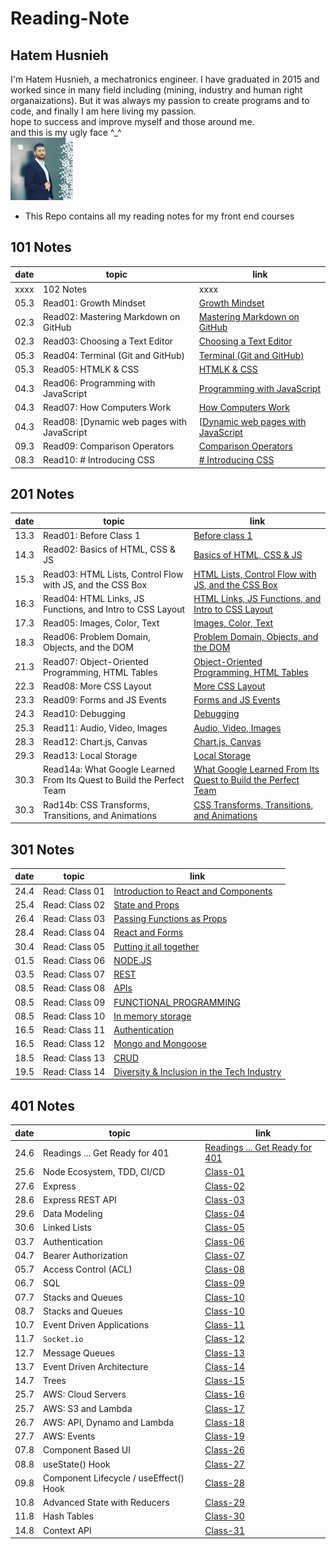 # Reading-Note

## Hatem Husnieh

I'm Hatem Husnieh, a mechatronics engineer. I have graduated in 2015 and worked since in many field including (mining, industry and human right organaizations). But it was always my passion to create programs and to code, and finally I am here living my passion.  
hope to success and improve myself and those around me.  
and this is my ugly face ^\_^  
![Me !!!](./imgs/me.jpg)

- This Repo contains all my reading notes for my front end courses

## 101 Notes

| date | topic | link |
| --- | --- | --- |
| xxxx | 102 Notes | xxxx |
| 05.3 | Read01: Growth Mindset | [Growth Mindset](https://hatemhusnieh.github.io/Reading-Note/read0) |
| 02.3 | Read02: Mastering Markdown on GitHub | [Mastering Markdown on GitHub](https://hatemhusnieh.github.io/Reading-Note/read01) |
| 02.3 | Read03: Choosing a Text Editor | [Choosing a Text Editor](https://hatemhusnieh.github.io/Reading-Note/read02) |
| 05.3 | Read04: Terminal (Git and GitHub) | [Terminal (Git and GitHub)](https://hatemhusnieh.github.io/Reading-Note/read03) |
| 05.3 | Read05: HTMLK & CSS | [HTMLK & CSS](https://hatemhusnieh.github.io/Reading-Note/read04) |
| 04.3 | Read06: Programming with JavaScript | [Programming with JavaScript](https://hatemhusnieh.github.io/Reading-Note/Programming%20with%20JavaScript) |
| 04.3 | Read07: How Computers Work | [How Computers Work](https://hatemhusnieh.github.io/Reading-Note/How-Computers-Work) |
| 04.3 | Read08: [Dynamic web pages with JavaScript | [[Dynamic web pages with JavaScript](https://hatemhusnieh.github.io/Reading-Note/Daynamic.web.pages) |
| 09.3 | Read09: Comparison Operators | [Comparison Operators](https://hatemhusnieh.github.io/Reading-Note/Comparision-Operators) |
| 08.3 | Read10: # Introducing CSS | [# Introducing CSS](https://hatemhusnieh.github.io/Reading-Note/CSS) |

## 201 Notes

| date | topic | link |
| --- | --- | --- |
| 13.3 | Read01: Before Class 1 | [Before class 1](https://hatemhusnieh.github.io/Reading-Notes/class-01) |
| 14.3 | Read02: Basics of HTML, CSS & JS | [Basics of HTML, CSS & JS](https://hatemhusnieh.github.io/Reading-Notes/class-02) |
| 15.3 | Read03: HTML Lists, Control Flow with JS, and the CSS Box | [HTML Lists, Control Flow with JS, and the CSS Box](https://hatemhusnieh.github.io/Reading-Notes/class-03) |
| 16.3 | Read04: HTML Links, JS Functions, and Intro to CSS Layout | [HTML Links, JS Functions, and Intro to CSS Layout](https://hatemhusnieh.github.io/Reading-Notes/class-04) |
| 17.3 | Read05: Images, Color, Text | [Images, Color, Text](https://hatemhusnieh.github.io/Reading-Notes/class-05) |
| 18.3 | Read06: Problem Domain, Objects, and the DOM | [Problem Domain, Objects, and the DOM](https://hatemhusnieh.github.io/Reading-Notes/class-06) |
| 21.3 | Read07: Object-Oriented Programming, HTML Tables | [Object-Oriented Programming, HTML Tables](https://hatemhusnieh.github.io/Reading-Notes/class-07) |
| 22.3 | Read08: More CSS Layout | [More CSS Layout](https://hatemhusnieh.github.io/Reading-Notes/class-08) |
| 23.3 | Read09: Forms and JS Events | [Forms and JS Events](https://hatemhusnieh.github.io/Reading-Notes/class-09) |
| 24.3 | Read10: Debugging | [Debugging](https://hatemhusnieh.github.io/Reading-Notes/class-10) |
| 25.3 | Read11: Audio, Video, Images | [Audio, Video, Images](https://hatemhusnieh.github.io/Reading-Notes/class-11) |
| 28.3 | Read12: Chart.js, Canvas | [Chart.js, Canvas](https://hatemhusnieh.github.io/Reading-Notes/class-12) |
| 29.3 | Read13: Local Storage | [Local Storage](https://hatemhusnieh.github.io/Reading-Notes/class-13) |
| 30.3 | Read14a: What Google Learned From Its Quest to Build the Perfect Team | [What Google Learned From Its Quest to Build the Perfect Team](https://hatemhusnieh.github.io/Reading-Notes/class-14a) |
| 30.3 | Rad14b: CSS Transforms, Transitions, and Animations | [CSS Transforms, Transitions, and Animations](https://hatemhusnieh.github.io/Reading-Notes/class-14b) |

## 301 Notes

| date | topic          | link                                                                                                    |
| ---- | -------------- | ------------------------------------------------------------------------------------------------------- |
| 24.4 | Read: Class 01 | [Introduction to React and Components](https://hatemhusnieh.github.io/Reading-Notes/Class-301.1)        |
| 25.4 | Read: Class 02 | [State and Props](https://hatemhusnieh.github.io/Reading-Notes/class-301-02)                            |
| 26.4 | Read: Class 03 | [Passing Functions as Props](https://hatemhusnieh.github.io/Reading-Notes/class-301-03)                 |
| 28.4 | Read: Class 04 | [React and Forms](https://hatemhusnieh.github.io/Reading-Notes/class-301-04)                            |
| 30.4 | Read: Class 05 | [Putting it all together](https://hatemhusnieh.github.io/Reading-Notes/class-301-05)                    |
| 01.5 | Read: Class 06 | [NODE.JS](https://hatemhusnieh.github.io/Reading-Notes/class-301-06)                                    |
| 03.5 | Read: Class 07 | [REST](https://hatemhusnieh.github.io/Reading-Notes/class-301-07)                                       |
| 08.5 | Read: Class 08 | [APIs](https://hatemhusnieh.github.io/Reading-Notes/class-301-08)                                       |
| 08.5 | Read: Class 09 | [FUNCTIONAL PROGRAMMING](https://hatemhusnieh.github.io/Reading-Notes/class-301-09)                     |
| 08.5 | Read: Class 10 | [In memory storage](https://hatemhusnieh.github.io/Reading-Notes/class-301-10)                          |
| 16.5 | Read: Class 11 | [Authentication](https://hatemhusnieh.github.io/Reading-Notes/class-301-11)                             |
| 16.5 | Read: Class 12 | [Mongo and Mongoose](https://hatemhusnieh.github.io/Reading-Notes/class-301-12)                         |
| 18.5 | Read: Class 13 | [CRUD](https://hatemhusnieh.github.io/Reading-Notes/class-301-13)                                       |
| 19.5 | Read: Class 14 | [Diversity & Inclusion in the Tech Industry](https://hatemhusnieh.github.io/Reading-Notes/class-301-14) |

## 401 Notes

| date | topic                                  | link                                                                                    |
| ---- | -------------------------------------- | --------------------------------------------------------------------------------------- |
| 24.6 | Readings ... Get Ready for 401         | [Readings ... Get Ready for 401](https://hatemhusnieh.github.io/Reading-Notes/prep-401) |
| 25.6 | Node Ecosystem, TDD, CI/CD             | [Class-01](https://hatemhusnieh.github.io/Reading-Notes/class-401-01)                   |
| 27.6 | Express                                | [Class-02](https://hatemhusnieh.github.io/Reading-Notes/class-401-02)                   |
| 28.6 | Express REST API                       | [Class-03](https://hatemhusnieh.github.io/Reading-Notes/class-401-03)                   |
| 29.6 | Data Modeling                          | [Class-04](https://hatemhusnieh.github.io/Reading-Notes/class-401-04)                   |
| 30.6 | Linked Lists                           | [Class-05](https://hatemhusnieh.github.io/Reading-Notes/class-401-05)                   |
| 03.7 | Authentication                         | [Class-06](https://hatemhusnieh.github.io/Reading-Notes/class-401-06)                   |
| 04.7 | Bearer Authorization                   | [Class-07](https://hatemhusnieh.github.io/Reading-Notes/class-401-07)                   |
| 05.7 | Access Control (ACL)                   | [Class-08](https://hatemhusnieh.github.io/Reading-Notes/class-401-08)                   |
| 06.7 | SQL                                    | [Class-09](https://hatemhusnieh.github.io/Reading-Notes/class-401-09)                   |
| 07.7 | Stacks and Queues                      | [Class-10](https://hatemhusnieh.github.io/Reading-Notes/class-401-10)                   |
| 08.7 | Stacks and Queues                      | [Class-10](https://hatemhusnieh.github.io/Reading-Notes/class-401-11)                   |
| 10.7 | Event Driven Applications              | [Class-11](https://hatemhusnieh.github.io/Reading-Notes/class-401-12)                   |
| 11.7 | `Socket.io`                            | [Class-12](https://hatemhusnieh.github.io/Reading-Notes/class-401-12)                   |
| 12.7 | Message Queues                         | [Class-13](https://hatemhusnieh.github.io/Reading-Notes/class-401-13)                   |
| 13.7 | Event Driven Architecture              | [Class-14](https://hatemhusnieh.github.io/Reading-Notes/class-401-14)                   |
| 14.7 | Trees                                  | [Class-15](https://hatemhusnieh.github.io/Reading-Notes/class-401-15)                   |
| 25.7 | AWS: Cloud Servers                     | [Class-16](https://hatemhusnieh.github.io/Reading-Notes/class-401-16)                   |
| 25.7 | AWS: S3 and Lambda                     | [Class-17](https://hatemhusnieh.github.io/Reading-Notes/class-401-17)                   |
| 26.7 | AWS: API, Dynamo and Lambda            | [Class-18](https://hatemhusnieh.github.io/Reading-Notes/class-401-18)                   |
| 27.7 | AWS: Events                            | [Class-19](https://hatemhusnieh.github.io/Reading-Notes/class-401-19)                   |
| 07.8 | Component Based UI                     | [Class-26](https://hatemhusnieh.github.io/Reading-Notes/class-401-26)                   |
| 08.8 | useState() Hook                        | [Class-27](https://hatemhusnieh.github.io/Reading-Notes/class-401-27)                   |
| 09.8 | Component Lifecycle / useEffect() Hook | [Class-28](https://hatemhusnieh.github.io/Reading-Notes/class-401-28)                   |
| 10.8 | Advanced State with Reducers           | [Class-29](https://hatemhusnieh.github.io/Reading-Notes/class-401-29)                   |
| 11.8 | Hash Tables                            | [Class-30](https://hatemhusnieh.github.io/Reading-Notes/class-401-30)                   |
| 14.8 | Context API                            | [Class-31](https://hatemhusnieh.github.io/Reading-Notes/class-401-31)                   |
